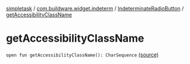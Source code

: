 [simpletask](../../index.md) / [com.buildware.widget.indeterm](../index.md) / [IndeterminateRadioButton](index.md) / [getAccessibilityClassName](.)

# getAccessibilityClassName

`open fun getAccessibilityClassName(): CharSequence` [(source)](https://github.com/mpcjanssen/simpletask-android/blob/master/src/main/java/com/buildware/widget/indeterm/IndeterminateRadioButton.java#L143)